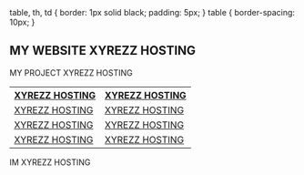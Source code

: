 <!DOCTYPE html>
<html>
<head>
table, th, td {
  border: 1px solid black;
  padding: 5px;
}
table {
  border-spacing: 10px;
}
</head>

<h2>MY WEBSITE XYREZZ HOSTING</h2>
<p>MY PROJECT XYREZZ HOSTING</p>

<table style="width:100%">
  <tr>
    <th><a href="https://t.me/rerez_x_hosting">XYREZZ HOSTING</a></th>
    <th><a href="https://t.me/rerez_x_hosting">XYREZZ HOSTING</a></th> 
  </tr>
  <tr>
    <td><a href="https://t.me/rerez_x_hosting">XYREZZ HOSTING</a></td>
    <td><a href="https://t.me/rerez_x_hosting">XYREZZ HOSTING</a></td>
  </tr>
  <tr>
    <td><a href="https://t.me/rerez_x_hosting">XYREZZ HOSTING</a></td>
    <td><a href="https://t.me/rerez_x_hosting">XYREZZ HOSTING</a></td>
  </tr>
  <tr>
    <td><a href="https://t.me/rerez_x_hosting">XYREZZ HOSTING</a></td>
    <td><a href="https://t.me/rerez_x_hosting">XYREZZ HOSTING</a></td>
  </tr>
</table>
<p>IM XYREZZ HOSTING</p>

</body>
</html>
</body>
